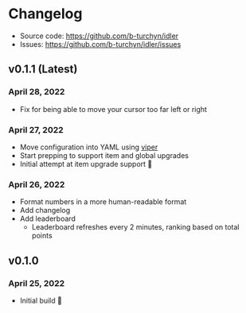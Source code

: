 # Changelog

- Source code: https://github.com/b-turchyn/idler
- Issues: https://github.com/b-turchyn/idler/issues

## v0.1.1 (Latest)

### April 28, 2022

- Fix for being able to move your cursor too far left or right

### April 27, 2022

- Move configuration into YAML using [viper](https://github.com/spf13/viper)
- Start prepping to support item and global upgrades
- Initial attempt at item upgrade support 🎉

### April 26, 2022

- Format numbers in a more human-readable format
- Add changelog
- Add leaderboard
  - Leaderboard refreshes every 2 minutes, ranking based on total points

## v0.1.0

### April 25, 2022

- Initial build 🎉
